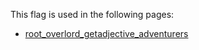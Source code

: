This flag is used in the following pages:
 - [root_overlord_getadjective_adventurers](../events/root_overlord_getadjective_adventurers.md)
